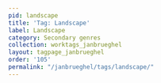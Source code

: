```yaml
---
pid: landscape
title: 'Tag: Landscape'
label: Landscape
category: Secondary genres
collection: worktags_janbrueghel
layout: tagpage_janbrueghel
order: '105'
permalink: "/janbrueghel/tags/landscape/"
---
```

